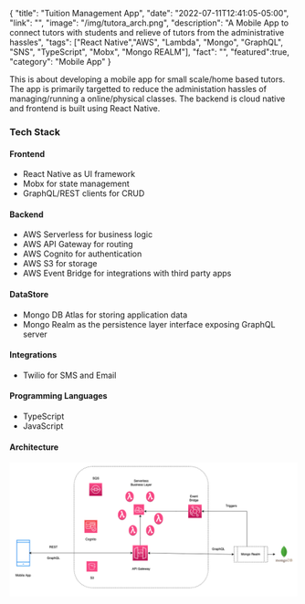 {
"title": "Tuition Management App",
"date": "2022-07-11T12:41:05-05:00",
"link": "",
"image": "/img/tutora_arch.png",
"description": "A Mobile App to connect tutors with students and relieve of tutors from the administrative hassles",
"tags": ["React Native","AWS", "Lambda", "Mongo", "GraphQL", "SNS", "TypeScript", "Mobx", "Mongo REALM"],
"fact": "",
"featured":true,
"category": "Mobile App"
}

This is about developing a mobile app for small scale/home based tutors. The app is primarily targetted to reduce the administation hassles of managing/running a online/physical classes. The backend is cloud native and frontend is built using React Native.

### Tech Stack

#### Frontend

- React Native as UI framework
- Mobx for state management
- GraphQL/REST clients for CRUD

#### Backend

- AWS Serverless for business logic
- AWS API Gateway for routing
- AWS Cognito for authentication
- AWS S3 for storage
- AWS Event Bridge for integrations with third party apps

#### DataStore

- Mongo DB Atlas for storing application data
- Mongo Realm as the persistence layer interface exposing GraphQL server

#### Integrations

- Twilio for SMS and Email

#### Programming Languages

- TypeScript
- JavaScript


#### Architecture

![Architecture](/img/tutora_arch.png)